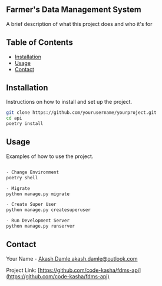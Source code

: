 ## Farmer's Data Management System

A brief description of what this project does and who it's for

## Table of Contents

- [Installation](#installation)
- [Usage](#usage)
- [Contact](#contact)

## Installation

Instructions on how to install and set up the project.

```bash
git clone https://github.com/yourusername/yourproject.git
cd api
poetry install
```

## Usage

Examples of how to use the project.

```Python

- Change Environment
poetry shell

- Migrate
python manage.py migrate

- Create Super User
python manage.py createsuperuser

- Run Development Server
python manage.py runserver
```

## Contact

Your Name - [Akash Damle <akash.damle@outlook.com>](mailto:akash.damle@outlook.com)

Project Link: [https://github.com/code-kasha/fdms-api](https://github.com/code-kasha/fdms-api)
